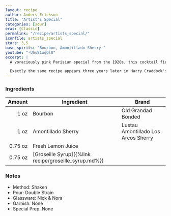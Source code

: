 ```yaml
---
layout: recipe
author: Anders Erickson
title: "Artist's Special"
categories: [sour]
eras: [Classic]
permalink: "/recipe/artists_special/"
iconfile: artists_special
stars: 3,5
base_spirits: "Bourbon, Amontillado Sherry "
youtube: "-Uhu81wqOl8"
excerpt: |
  A voraciously pink Parisian special from the 1920s, this cocktail first appears in print in Harry MacElhone's 1927 <em>Barflies and Cocktails</em>.<br><br>

  Exactly the same recipe appears three years later in Harry Craddock's 1930 <em>The Savoy Cocktail Book</em>.
---
```


### Ingredients

|  Amount | Ingredient                                            | Brand                               |
| ------: | ----------------------------------------------------- | ----------------------------------- |
|    1 oz | Bourbon                                               | Old Grandad Bonded                  |
|    1 oz | Amontillado Sherry                                    | Lustau Amontillado Los Arcos Sherry |
| 0.75 oz | Fresh Lemon Juice                                     |
| 0.75 oz | [Groseille Syrup]({%link recipe/groseille_syrup.md%}) |

### Notes

- Method: Shaken
- Pour: Double Strain
- Glassware: Nick & Nora
- Garnish: None
- Special Prep: None
